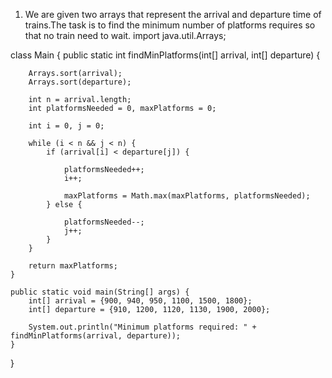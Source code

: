1. We are given two arrays that represent the arrival and departure time of trains.The task is to find the minimum number of platforms requires so that no train need to wait.
   import java.util.Arrays;

 class Main {
    public static int findMinPlatforms(int[] arrival, int[] departure) {
        
        Arrays.sort(arrival);
        Arrays.sort(departure);

        int n = arrival.length;
        int platformsNeeded = 0, maxPlatforms = 0;

        int i = 0, j = 0;

        while (i < n && j < n) {
            if (arrival[i] < departure[j]) {
                
                platformsNeeded++;
                i++;
            
                maxPlatforms = Math.max(maxPlatforms, platformsNeeded);
            } else {
                
                platformsNeeded--;
                j++;
            }
        }

        return maxPlatforms;
    }

    public static void main(String[] args) {
        int[] arrival = {900, 940, 950, 1100, 1500, 1800};
        int[] departure = {910, 1200, 1120, 1130, 1900, 2000};

        System.out.println("Minimum platforms required: " + findMinPlatforms(arrival, departure));
    }
}

